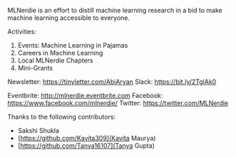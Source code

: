 MLNerdie is an effort to distill machine learning research in a bid to make machine learning accessible to everyone.

Activities:
1. Events: Machine Learning in Pajamas 
2. Careers in Machine Learning
3. Local MLNerdie Chapters
4. Mini-Grants

Newsletter: https://tinyletter.com/AbiAryan
Slack: https://bit.ly/2TglAk0

Eventbrite: http://mlnerdie.eventbrite.com
Facebook: https://www.facebook.com/mlnerdie/
Twitter: https://twitter.com/MLNerdie

Thanks to the following contributors:
* Sakshi Shukla 
* [https://github.com/Kavita309](Kavita Maurya)
* [https://github.com/Tanya16107](Tanya Gupta)
